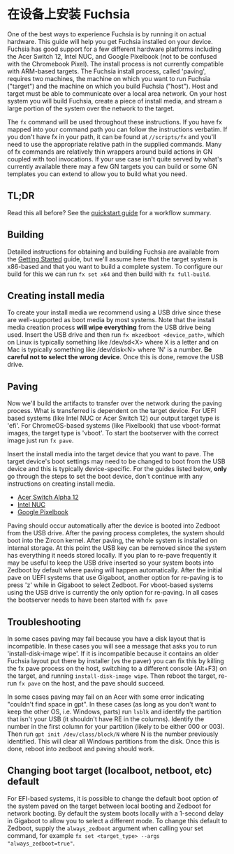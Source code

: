 <!--# Putting Fuchsia on a Device-->
# 在设备上安装 Fuchsia

One of the best ways to experience Fuchsia is by running it on actual hardware.
This guide will help you get Fuchsia installed on your device. Fuchsia has good
support for a few different hardware platforms including the Acer Switch 12,
Intel NUC, and Google Pixelbook (not to be confused with the Chromebook Pixel).
The install process is not currently compatible with ARM-based targets. The
Fuchsia install process, called 'paving', requires two machines, the machine on
which you want to run Fuchsia ("target") and the machine on which you build
Fuchsia ("host"). Host and target must be able to communicate over a local area
network. On your host system you will build Fuchsia, create a piece of install
media, and stream a large portion of the system over the network to the target.

The `fx` command will be used throughout these instructions. If you have fx
mapped into your command path you can follow the instructions verbatim. If you
don't have fx in your path, it can be found at `//scripts/fx` and you'll need
to use the appropriate relative path in the supplied commands. Many of fx
commands are relatively thin wrappers around build actions in GN coupled with
tool invocations. If your use case isn't quite served by what's currently
available there may a few GN targets you can build or some GN templates you can
extend to allow you to build what you need.

## TL;DR

Read this all before? See the
[quickstart guide](https://fuchsia.googlesource.com/fuchsia/+/master/docs/development/workflows/build_and_pave_quickstart.md)
for a workflow summary.

## Building

Detailed instructions for obtaining and building Fuchsia are available from the
[Getting Started](/getting_started.md) guide, but we'll assume here that the
target system is x86-based and that you want to build a complete system. To
configure our build for this we can run `fx set x64` and then build with
`fx full-build`.

## Creating install media

To create your install media we recommend using a USB drive since these are
well-supported as boot media by most systems. Note that the install media
creation process **will wipe everything** from the USB drive being used. Insert the
USB drive and then run `fx mkzedboot <device_path>`, which on Linux is
typically something like /dev/sd&lt;X&gt; where X is a letter and on Mac is typically
something like /dev/disk&lt;N&gt; where 'N' is a number. **Be careful not to select
the wrong device**. Once this is done, remove the USB drive.

## Paving

Now we'll build the artifacts to transfer over the network during the paving
process. What is transferred is dependent on the target device. For UEFI based
systems (like Intel NUC or Acer Switch 12) our output target type is 'efi'. For
ChromeOS-based systems (like Pixelbook) that use vboot-format images, the target
type is 'vboot'. To start the bootserver with the correct image just run `fx pave`.

Insert the install media into the target device that you want to pave. The target
device's boot settings may need to be changed to boot from the USB device and
this is typically device-specific. For the guides listed below, **only** go
through the steps to set the boot device, don't continue with any instructions on
creating install media.
* [Acer Switch Alpha 12](https://fuchsia.googlesource.com/zircon/+/master/docs/targets/acer12.md)
* [Intel NUC](https://fuchsia.googlesource.com/zircon/+/master/docs/targets/nuc.md)
* [Google Pixelbook](/development/hardware/pixelbook.md)

Paving should occur automatically after the device is booted into Zedboot from the
USB drive. After the paving process completes, the system should boot into the
Zircon kernel. After paving, the whole system is installed on internal storage. At
this point the USB key can be removed since the system has everything it needs
stored locally. If you plan to re-pave frequently it may be useful to keep the
USB drive inserted so your system boots into Zedboot by default where paving
will happen automatically. After the initial pave on UEFI systems that use
Gigaboot, another option for re-paving is to press 'z' while in Gigaboot to
select Zedboot. For vboot-based systems using the USB drive is currently the
only option for re-paving. In all cases the bootserver needs to have been
started with `fx pave`

## Troubleshooting

In some cases paving may fail because you have a disk layout that is incompatible.
In these cases you will see a message that asks you to run
'install-disk-image wipe'. If it is incompatible because it contains an older
Fuchsia layout put there by installer (vs the paver) you can fix this by killing
the fx pave process on the host, switching to a different console (Alt+F3) on
the target, and running `install-disk-image wipe`. Then reboot the target,
re-run `fx pave` on the host, and the pave should succeed.

In some cases paving may fail on an Acer with some error indicating "couldn't
find space in gpt". In these cases (as long as you don't want to keep the other
OS, i.e. Windows, parts) run `lsblk` and identify the partition that isn't your
USB (it shouldn't have RE in the columns). Identify the number in the first
column for your partition (likely to be either 000 or 003). Then run
`gpt init /dev/class/block/N` where N is the number previously identified. This
will clear all Windows partitions from the disk. Once this is done, reboot into
zedboot and paving should work.

## Changing boot target (localboot, netboot, etc) default

For EFI-based systems, it is possible to change the default boot option of the
system paved on the target between local booting and Zedboot for network
booting. By default the system boots locally with a 1-second delay in Gigaboot
to allow you to select a different mode. To change this default to Zedboot,
supply the `always_zedboot` argument when calling your set command, for example
`fx set <target_type> --args "always_zedboot=true"`.
